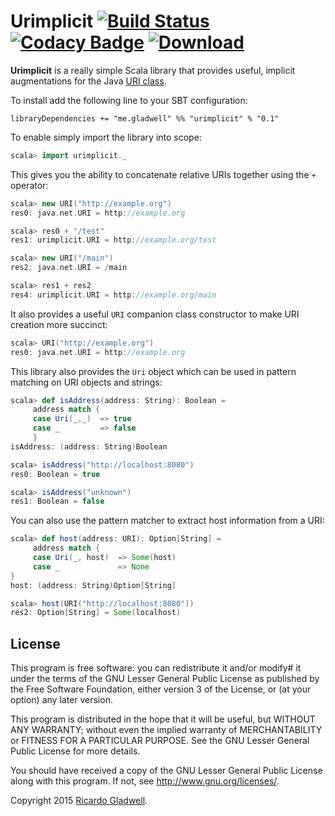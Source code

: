 Urimplicit [![Build Status](https://travis-ci.org/rgladwell/urimplicit.svg)](https://travis-ci.org/rgladwell/urimplicit) [![Codacy Badge](https://api.codacy.com/project/badge/b4ad1f71b3314c448d93590c669728a1)](https://www.codacy.com/app/ricardo_3/urimplicit) [ ![Download](https://api.bintray.com/packages/rgladwell/maven/urimplicit/images/download.svg) ](https://bintray.com/rgladwell/maven/urimplicit/_latestVersion)
==========

**Urimplicit** is a really simple Scala library that provides useful, implicit augmentations for the Java
[URI class](https://docs.oracle.com/javase/8/docs/api/java/net/URI.html).

To install add the following line to your SBT configuration:

```
libraryDependencies += "me.gladwell" %% "urimplicit" % "0.1"
```

To enable simply import the library into scope:

```scala
scala> import urimplicit._
```

This gives you the ability to concatenate relative URIs together using the `+` operator:

```scala
scala> new URI("http://example.org")
res0: java.net.URI = http://example.org

scala> res0 + "/test"
res1: urimplicit.URI = http://example.org/test

scala> new URI("/main")
res2: java.net.URI = /main

scala> res1 + res2
res4: urimplicit.URI = http://example.org/main
```

It also provides a useful `URI` companion class constructor to make URI creation more succinct:

```scala
scala> URI("http://example.org")
res0: java.net.URI = http://example.org
```

This library also provides the `Uri` object which can be used in pattern matching on URI objects and strings:

```scala
scala> def isAddress(address: String): Boolean =
     address match {
     case Uri(_,_)  => true
     case _         => false
     }
isAddress: (address: String)Boolean

scala> isAddress("http://localhost:8080")
res0: Boolean = true

scala> isAddress("unknown")
res1: Boolean = false
```

You can also use the pattern matcher to extract host information from a URI:

```scala
scala> def host(address: URI): Option[String] =
     address match {
     case Uri(_, host)  => Some(host)
     case _             => None
}
host: (address: String)Option[String]

scala> host(URI("http://localhost:8080"))
res2: Option[String] = Some(localhost)
```

## License

This program is free software: you can redistribute it and/or modify#
it under the terms of the GNU Lesser General Public License as
published by the Free Software Foundation, either version 3 of the
License, or (at your option) any later version.

This program is distributed in the hope that it will be useful,
but WITHOUT ANY WARRANTY; without even the implied warranty of
MERCHANTABILITY or FITNESS FOR A PARTICULAR PURPOSE.  See the
GNU Lesser General Public License for more details.

You should have received a copy of the GNU Lesser General Public
License along with this program.  If not, see
<http://www.gnu.org/licenses/>.

Copyright 2015 [Ricardo Gladwell](http://gladwell.me).
